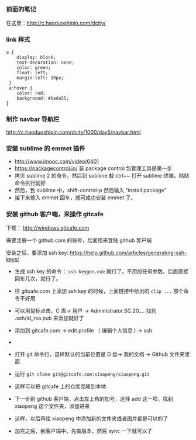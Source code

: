 
### 前面的笔记
在这里：<http://c.haoduoshipin.com/dcity/>


### link 样式

    a {
    	display: block;
		text-decoration: none;
		color: green;
		float: left;
		margin-left: 19px;
	 }
	 a:hover {
		color: red;
		background: #bada55;
  	} 	
 	
		

### 制作 navbar 导航栏

http://c.haoduoshipin.com/dcity/1000/day5/navbar.html

### 安装 sublime 的 emmet 插件

- http://www.imooc.com/video/6401
- https://packagecontrol.io/ 装 package control 包管理工具是第一步
- 拷贝 sublime 2 的命令，然后到 sublime 敲 ctrl+~ 打开 sublime 终端，粘贴命令执行就好
- 然后，到 sublime 中，shift-control-p 然后输入 "install package"
- 接下来输入 emmet 回车，就可成功安装 emmet 了。



### 安装 github 客户端，来操作 gitcafe

下载： http://windows.gitcafe.com

需要注册一个 github.com 的账号，后面用来登陆 github 客户端

安装之后，要添加 ssh key: https://help.github.com/articles/generating-ssh-keys/

- 生成 ssh key 的命令： `ssh-keygen.exe` 就行了，不用加任何参数。后面直接回车几次，就行了。
- 往 gitcafe.com 上添加 ssh key 的时候，上面链接中给出的 `clip ...` 那个命令不好用
- 可以用鼠标点击，C 盘-> 用户 -> Administrator.SC.20.... 找到 .ssh/id_rsa.pub 来添加就好了

- 添加到 gitcafe.com -> edit profile （ 编辑个人信息 ) -> ssh
- 
- 打开 git 命令行，这样默认的当前位置是 D 盘-> 我的文档 -> Github 文件夹里面
- 运行 `git clone git@gitcafe.com:xiaopeng/xiaopeng.git`
- 这样可以把 gitcafe 上的仓库克隆到本地
- 下一步到 github 客户端，点击左上角的加号，选择 add 这一项，找到 xiaopeng 这个文件夹，添加进来
- 这样，以后再往 xiaopeng 中添加新的文件夹或者图片都是可以的了
- 加完之后，到客户端中，先做版本，然后 sync 一下就可以了